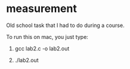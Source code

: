 # measurement

Old school task that I had to do during a course.

To run this on mac, you just type:

1.  gcc lab2.c -o lab2.out

2.  ./lab2.out
